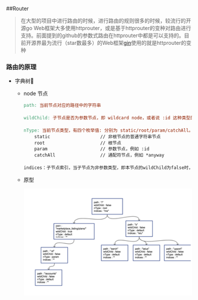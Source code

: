 ##Router

> 在大型的项目中进行路由的时候，进行路由的规则很多的时候，较流行的开源go Web框架大多使用httprouter，或是基于httprouter的变种对路由进行支持。前面提到的github的参数式路由在httprouter中都是可以支持的。目前开源界最为流行（star数最多）的Web框架[gin](https://github.com/gin-gonic/gin)使用的就是httprouter的变种



### 路由的原理

* 字典树🌲 

  + node 节点

    ```makefile
    path: 当前节点对应的路径中的字符串
    
    wildChild: 子节点是否为参数节点，即 wildcard node，或者说 :id 这种类型的节点
    
    nType: 当前节点类型，有四个枚举值: 分别为 static/root/param/catchAll。
        static                   // 非根节点的普通字符串节点
        root                     // 根节点
        param                    // 参数节点，例如 :id
        catchAll                 // 通配符节点，例如 *anyway
    
    indices：子节点索引，当子节点为非参数类型，即本节点的wildChild为false时，会将每个子节点的首字母放在该索引数组。说是数组，实际上是个string。
    ```

  + 原型

    ![image-20200403181024272](../images/image-20200403181024272.png)

